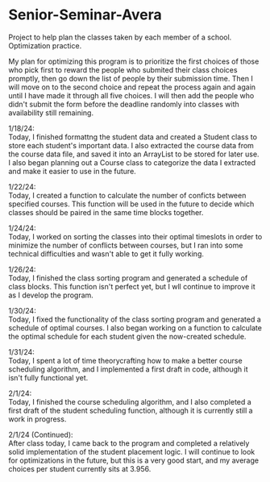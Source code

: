 # Senior-Seminar-Avera
Project to help plan the classes taken by each member of a school. Optimization practice.

My plan for optimizing this program is to prioritize the first choices of those who pick first to reward the people who submited their class choices promptly, then go down the list of people by their submission time. Then I will move on to the second choice and repeat the process again and again until I have made it through all five choices. I will then add the people who didn't submit the form before the deadline randomly into classes with availability still remaining. 

1/18/24: <br>
Today, I finished formattng the student data and created a Student class to store each student's important data. I also extracted the course data from the course data file, and saved it into an ArrayList to be stored for later use. I also began planning out a Course class to categorize the data I extracted and make it easier to use in the future.

1/22/24: <br>
Today, I created a function to calculate the number of conficts between specified courses. This function will be used in the future to decide which classes should be paired in the same time blocks together.

1/24/24: <br>
Today, I worked on sorting the classes into their optimal timeslots in order to minimize the number of conflicts between courses, but I ran into some technical difficulties and wasn't able to get it fully working.

1/26/24: <br>
Today, I finished the class sorting program and generated a schedule of class blocks. This function isn't perfect yet, but I wll continue to improve it as I develop the program.

1/30/24: <br>
Today, I fixed the functionality of the class sorting program and generated a schedule of optimal courses. I also began working on a function to calculate the optimal schedule for each student given the now-created schedule.

1/31/24: <br>
Today, I spent a lot of time theorycrafting how to make a better course scheduling algorithm, and I implemented a first draft in code, although it isn't fully functional yet.

2/1/24: <br>
Today, I finished the course scheduling algorithm, and I also completed a first draft of the student scheduling function, although it is currently still a work in progress.

2/1/24 (Continued): <br>
After class today, I came back to the program and completed a relatively solid implementation of the student placement logic. I will continue to look for optimizations in the future, but this is a very good start, and my average choices per student currently sits at 3.956.
